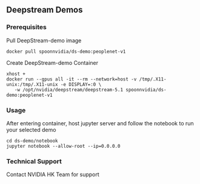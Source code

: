 ## Deepstream Demos

### Prerequisites

Pull DeepStream-demo image
```
docker pull spoonnvidia/ds-demo:peoplenet-v1
```

Create DeepStream-demo Container
```
xhost +
docker run --gpus all -it --rm --network=host -v /tmp/.X11-unix:/tmp/.X11-unix -e DISPLAY=:0 \
   -w /opt/nvidia/deepstream/deepstream-5.1 spoonnvidia/ds-demo:peoplenet-v1
```

### Usage
After entering container, host jupyter server and follow the notebook to run your selected demo
```
cd ds-demo/notebook
jupyter notebook --allow-root --ip=0.0.0.0
```

### Technical Support
Contact NVIDIA HK Team for support
